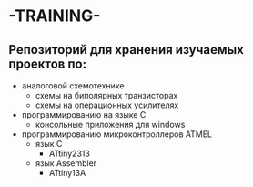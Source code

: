 # -TRAINING-
Репозиторий для хранения изучаемых проектов по: 
---
- аналоговой схемотехнике
  - схемы на биполярных транзисторах
  - схемы на операционных усилителях
- программированию на языке С
  - консольные приложения для windows
- программированию микроконтроллеров ATMEL
  - язык C
    - ATtiny2313
  - язык Assembler
    - ATtiny13A  